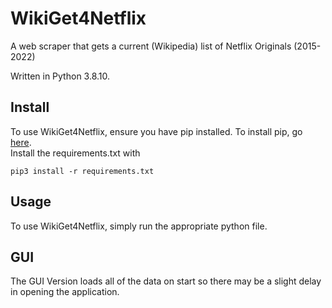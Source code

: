 # WikiGet4Netflix
A web scraper that gets a current (Wikipedia) list of Netflix Originals (2015-2022)  

Written in Python 3.8.10.
  
## Install

To use WikiGet4Netflix, ensure you have pip installed. To install pip, go [here](https://pip.pypa.io/en/stable/installation/).  
Install the requirements.txt with  
  
```pip3 install -r requirements.txt```

## Usage

To use WikiGet4Netflix, simply run the appropriate python file.

## GUI

The GUI Version loads all of the data on start so there may be a slight delay in opening the application.
